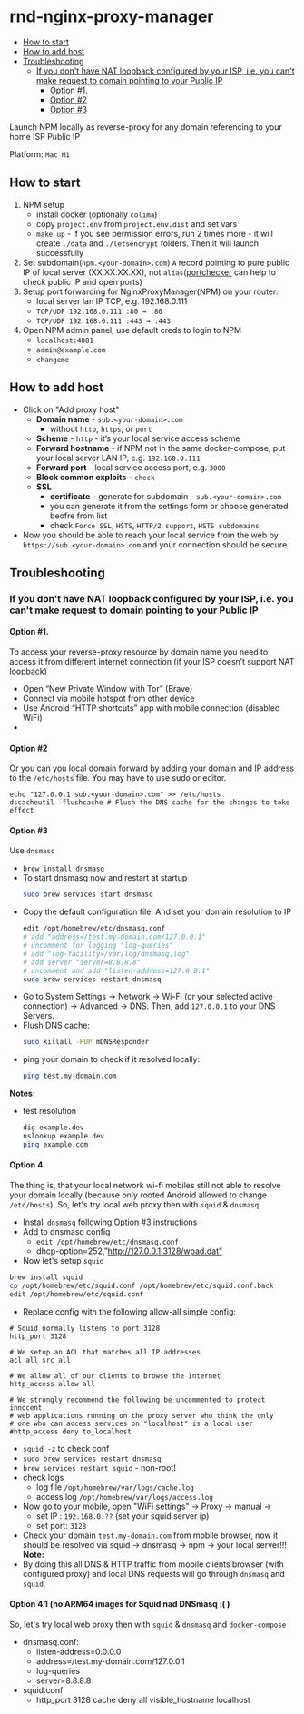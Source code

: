 # rnd-nginx-proxy-manager
* [How to start](#how-to-start)
* [How to add host](#how-to-add-host)
* [Troubleshooting](#troubleshooting)
  - [If you don't have NAT loopback configured by your ISP, i.e. you can't make request to domain pointing to your Public IP](#if-you-dont-have-nat-loopback-configured-by-your-isp-ie-you-cant-make-request-to-domain-pointing-to-your-public-ip)
    + [Option #1.](#option-%231)
    + [Option #2](#option-%232)
    + [Option #3](#option-%233)
  
Launch NPM locally as reverse-proxy for any domain referencing to your home ISP Public IP 

Platform: `Mac M1`

## How to start

1. NPM setup
   - install docker (optionally `colima`)
   - copy `project.env` from `project.env.dist` and set vars
   - `make up` - if you see permission errors, run 2 times more - it will create `./data` and `./letsencrypt` folders. Then it will launch successfully
2. Set subdomain(`npm.<your-domain>.com`) `A` record pointing to pure public IP of local server (XX.XX.XX.XX), not `alias`([portchecker](https://portchecker.co/) can help to check public IP and open ports)
3. Setup port forwarding for NginxProxyManager(NPM) on your router:
    - local server lan IP TCP, e.g. 192.168.0.111
    - `TCP/UDP 192.168.0.111 :80 → :80`
    - `TCP/UDP 192.168.0.111 :443 → :443`
4. Open NPM admin panel, use default creds to login to NPM
    - `localhost:4081`
    - `admin@example.com`
    - `changeme`

## How to add host
- Click on "Add proxy host"
    - **Domain name** - `sub.<your-domain>.com`
        - without `http`, `https`, or `port`
    - **Scheme** - `http` - it’s your local service access scheme
    - **Forward hostname** - if NPM not in the same docker-compose, put your local server LAN IP, e.g. `192.168.0.111`
    - **Forward port** - local service access port, e.g. `3000`
    - **Block common exploits** - `check`
    - **SSL**
        - **certificate** - generate for subdomain - `sub.<your-domain>.com`
        - you can generate it from the settings form or choose generated beofre from list
        - check `Force SSL`, `HSTS`, `HTTP/2 support`, `HSTS subdomains`
- Now you should be able to reach your local service from the web by `https://sub.<your-domain>.com` and your connection should be secure

## Troubleshooting

### If you don't have NAT loopback configured by your ISP, i.e. you can't make request to domain pointing to your Public IP 

#### Option #1. 
To access your reverse-proxy resource by domain name you need to access it from different internet connection (if your ISP doesn’t support NAT loopback)
- Open “New Private Window with Tor” (Brave)
- Connect via mobile hotspot from other device
- Use Android “HTTP shortcuts” app with mobile connection (disabled WiFi)
- 
#### Option #2 
Or you can you local domain forward by adding your domain and IP address to the `/etc/hosts` file. You may have to use sudo or editor.
```text
echo "127.0.0.1 sub.<your-domain>.com" >> /etc/hosts
dscacheutil -flushcache # Flush the DNS cache for the changes to take effect
```

#### Option #3
Use `dnsmasq`
- `brew install dnsmasq`
- To start dnsmasq now and restart at startup
  ```bash
  sudo brew services start dnsmasq
  ``` 
- Copy the default configuration file. And set your domain resolution to IP
  ```bash
  edit /opt/homebrew/etc/dnsmasq.conf
  # add "address=/test.my-domain.com/127.0.0.1"
  # uncomment for logging "log-queries"
  # add "log-facility=/var/log/dnsmasq.log"
  # add server "server=8.8.8.8"
  # uncomment and add "listen-address=127.0.0.1"
  sudo brew services restart dnsmasq
  ```
- Go to System Settings → Network → Wi-Fi (or your selected active connection) → Advanced → DNS.
  Then, add `127.0.0.1` to your DNS Servers.
- Flush DNS cache: 
  ```bash
  sudo killall -HUP mDNSResponder
  ``` 
- ping your domain to check if it resolved locally:
  ```bash
  ping test.my-domain.com
  ``` 
  
**Notes:**
- test resolution 
  ```bash
  dig example.dev
  nslookup example.dev
  ping example.com
  ```

#### Option 4
The thing is, that your local network wi-fi mobiles still not able to resolve your domain locally (because only rooted Android allowed to change `/etc/hosts`). So, let's try local web proxy then with `squid` & `dnsmasq`

- Install `dnsmasq` following [Option #3](#option-3) instructions
- Add to dnsmasq config 
  - `edit /opt/homebrew/etc/dnsmasq.conf`
  - dhcp-option=252,”http://127.0.0.1:3128/wpad.dat”
- Now let's setup `squid`
```bash
brew install squid
cp /opt/homebrew/etc/squid.conf /opt/homebrew/etc/squid.conf.back
edit /opt/homebrew/etc/squid.conf
```
- Replace config with the following allow-all simple config:
```text
# Squid normally listens to port 3128
http_port 3128

# We setup an ACL that matches all IP addresses
acl all src all

# We allow all of our clients to browse the Internet
http_access allow all

# We strongly recommend the following be uncommented to protect innocent
# web applications running on the proxy server who think the only
# one who can access services on "localhost" is a local user
#http_access deny to_localhost
```
- `squid -z` to check conf
- `sudo brew services restart dnsmasq`
- `brew services restart squid` - non-root!
- check logs
  - log file `/opt/homebrew/var/logs/cache.log`
  - access log `/opt/homebrew/var/logs/access.log`
- Now go to your mobile, open "WiFi settings" -> Proxy -> manual -> 
  - set IP : `192.168.0.??` (set your squid server ip)
  - set port: `3128`
- Check your domain `test.my-domain.com` from mobile browser, now it should be resolved via squid -> dnsmasq -> npm -> your local server!!!
**Note:**
- By doing this all DNS & HTTP traffic from mobile clients browser (with configured proxy) and local DNS requests will go through `dnsmasq` and `squid`.


#### Option 4.1 (no ARM64 images for Squid nad DNSmasq :( )
So, let's try local web proxy then with `squid` & `dnsmasq` and `docker-compose`

- dnsmasq.conf:
    - listen-address=0.0.0.0
    - address=/test.my-domain.com/127.0.0.1
    - log-queries
    - server=8.8.8.8
- squid.conf
    - http_port 3128
      cache deny all
      visible_hostname localhost